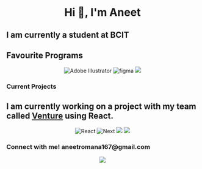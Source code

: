 <h1 align="center">Hi 👋, I'm Aneet </h1>
<h2>I am currently a student at BCIT</h2>

<h2>Favourite Programs</h2>
<div align="center">
<img src="https://img.shields.io/badge/Adobe%20Illustrator-FF9A00?style=for-the-badge&logo=adobe-illustrator&logoColor=white" alt="Adobe Illustrator">
<img src="https://img.shields.io/badge/Figma-F24E1E?style=for-the-badge&logo=figma&logoColor=white" alt="figma">
<img src="https://img.shields.io/badge/Adobe%20after%20affects-CF96FD?style=for-the-badge&logo=Adobe%20after%20effects&logoColor=393665">


<h3 align="left">Current Projects</h3>
<h2 align="left">I am currently working on a project with my team called <a href="https://github.com/lance-malaga/venture">Venture</a> using React.
 </h2>
<div align="center">
<img src="https://img.shields.io/badge/React-20232A?style=for-the-badge&logo=react&logoColor=61DAFB" alt="React">
<img src="https://img.shields.io/badge/next%20js-000000?style=for-the-badge&logo=nextdotjs&logoColor=white" alt="Next">
<img src="https://img.shields.io/badge/firebase-ffca28?style=for-the-badge&logo=firebase&logoColor=black">
<img src="https://img.shields.io/badge/Cypress-17202C?style=for-the-badge&logo=cypress&logoColor=white">


<h3 align="left">Connect with me! aneetromana167@gmail.com</h3><img src="https://img.shields.io/badge/Gmail-D14836?style=for-the-badge&logo=gmail&logoColor=white">
 

